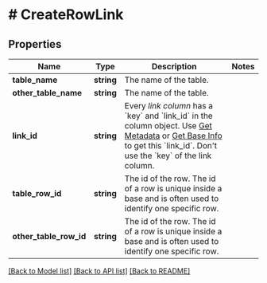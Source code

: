 # # CreateRowLink

## Properties

Name | Type | Description | Notes
------------ | ------------- | ------------- | -------------
**table_name** | **string** | The name of the table. |
**other_table_name** | **string** | The name of the table. |
**link_id** | **string** | Every *link column* has a &#x60;key&#x60; and &#x60;link_id&#x60; in the column object. Use [Get Metadata](/reference/get-metadata) or [Get Base Info](/reference/get-base-info) to get this &#x60;link_id&#x60;. Don&#39;t use the &#x60;key&#x60; of the link column. |
**table_row_id** | **string** | The id of the row. The id of a row is unique inside a base and is often used to identify one specific row. |
**other_table_row_id** | **string** | The id of the row. The id of a row is unique inside a base and is often used to identify one specific row. |

[[Back to Model list]](../../README.md#models) [[Back to API list]](../../README.md#endpoints) [[Back to README]](../../README.md)
